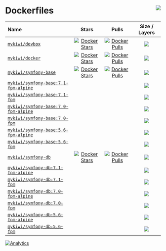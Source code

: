 # Dockerfiles <a href="https://travis-ci.org/mykiwi/dockerfiles"><img align="right" src="https://travis-ci.org/mykiwi/dockerfiles.svg?branch=master"></a>

| Name 																																			| Stars 																																		| Pulls 																																		| Size / Layers 																			|
| :--- 																																			| :---: 																																		| :---: 																																		| :---: 																					|
| [`mykiwi/devbox`](https://hub.docker.com/r/mykiwi/devbox/) 																					| [![Docker Stars](https://img.shields.io/docker/stars/mykiwi/devbox.svg?style=flat)](https://hub.docker.com/r/mykiwi/devbox/) 					| [![Docker Pulls](https://img.shields.io/docker/pulls/mykiwi/devbox.svg?style=flat)](https://hub.docker.com/r/mykiwi/devbox/) 					| ![](https://images.microbadger.com/badges/image/mykiwi/devbox.svg)       					| 
| [`mykiwi/docker`](https://hub.docker.com/r/mykiwi/docker/) 																					| [![Docker Stars](https://img.shields.io/docker/stars/mykiwi/docker.svg?style=flat)](https://hub.docker.com/r/mykiwi/docker/) 					| [![Docker Pulls](https://img.shields.io/docker/pulls/mykiwi/docker.svg?style=flat)](https://hub.docker.com/r/mykiwi/docker/) 					| ![](https://images.microbadger.com/badges/image/mykiwi/docker.svg) 						|
| [`mykiwi/symfony-base`](https://hub.docker.com/r/mykiwi/symfony-base) 																		| [![Docker Stars](https://img.shields.io/docker/stars/mykiwi/symfony-base.svg?style=flat)](https://hub.docker.com/r/mykiwi/symfony-base/) 		| [![Docker Pulls](https://img.shields.io/docker/pulls/mykiwi/symfony-base.svg?style=flat)](https://hub.docker.com/r/mykiwi/symfony-base/) 		| ![](https://images.microbadger.com/badges/image/mykiwi/symfony-base:latest.svg) 			|
| [`mykiwi/symfony-base:7.1-fpm-alpine`](https://github.com/mykiwi/dockerfiles/blob/master/symfony-base/7.1-fpm-alpine/docker/php/Dockerfile) 	| 																																				| 																																				| ![](https://images.microbadger.com/badges/image/mykiwi/symfony-base:7.1-fpm-alpine.svg) 	|
| [`mykiwi/symfony-base:7.1-fpm`](https://github.com/mykiwi/dockerfiles/blob/master/symfony-base/7.1-fpm/docker/php/Dockerfile) 				| 																																				| 																																				| ![](https://images.microbadger.com/badges/image/mykiwi/symfony-base:7.1-fpm.svg) 			|
| [`mykiwi/symfony-base:7.0-fpm-alpine`](https://github.com/mykiwi/dockerfiles/blob/master/symfony-base/7.0-fpm-alpine/docker/php/Dockerfile) 	| 																																				| 																																				| ![](https://images.microbadger.com/badges/image/mykiwi/symfony-base:7.0-fpm-alpine.svg) 	|
| [`mykiwi/symfony-base:7.0-fpm`](https://github.com/mykiwi/dockerfiles/blob/master/symfony-base/7.0-fpm/docker/php/Dockerfile) 				| 																																				| 																																				| ![](https://images.microbadger.com/badges/image/mykiwi/symfony-base:7.0-fpm.svg) 			|
| [`mykiwi/symfony-base:5.6-fpm-alpine`](https://github.com/mykiwi/dockerfiles/blob/master/symfony-base/5.6-fpm-alpine/docker/php/Dockerfile) 	| 																																				| 																																				| ![](https://images.microbadger.com/badges/image/mykiwi/symfony-base:5.6-fpm-alpine.svg) 	|
| [`mykiwi/symfony-base:5.6-fpm`](https://github.com/mykiwi/dockerfiles/blob/master/symfony-base/5.6-fpm/docker/php/Dockerfile) 				| 																																				| 																																				| ![](https://images.microbadger.com/badges/image/mykiwi/symfony-base:5.6-fpm.svg) 			|
| [`mykiwi/symfony-db`](https://hub.docker.com/r/mykiwi/symfony-db) 																			| [![Docker Stars](https://img.shields.io/docker/stars/mykiwi/symfony-db.svg?style=flat)](https://hub.docker.com/r/mykiwi/symfony-db/) 			| [![Docker Pulls](https://img.shields.io/docker/pulls/mykiwi/symfony-db.svg?style=flat)](https://hub.docker.com/r/mykiwi/symfony-db/) 			| ![](https://images.microbadger.com/badges/image/mykiwi/symfony-db:latest.svg) 			|
| [`mykiwi/symfony-db:7.1-fpm-alpine`](https://github.com/mykiwi/dockerfiles/blob/master/symfony-db/7.1-fpm-alpine/docker/php/Dockerfile) 		| 																																				| 																																				| ![](https://images.microbadger.com/badges/image/mykiwi/symfony-db:7.1-fpm-alpine.svg) 	|
| [`mykiwi/symfony-db:7.1-fpm`](https://github.com/mykiwi/dockerfiles/blob/master/symfony-db/7.1-fpm/docker/php/Dockerfile) 					| 																																				| 																																				| ![](https://images.microbadger.com/badges/image/mykiwi/symfony-db:7.1-fpm.svg) 			|
| [`mykiwi/symfony-db:7.0-fpm-alpine`](https://github.com/mykiwi/dockerfiles/blob/master/symfony-db/7.0-fpm-alpine/docker/php/Dockerfile) 		| 																																				| 																																				| ![](https://images.microbadger.com/badges/image/mykiwi/symfony-db:7.0-fpm-alpine.svg) 	|
| [`mykiwi/symfony-db:7.0-fpm`](https://github.com/mykiwi/dockerfiles/blob/master/symfony-db/7.0-fpm/docker/php/Dockerfile) 					| 																																				| 																																				| ![](https://images.microbadger.com/badges/image/mykiwi/symfony-db:7.0-fpm.svg) 			|
| [`mykiwi/symfony-db:5.6-fpm-alpine`](https://github.com/mykiwi/dockerfiles/blob/master/symfony-db/5.6-fpm-alpine/docker/php/Dockerfile) 		| 																																				| 																																				| ![](https://images.microbadger.com/badges/image/mykiwi/symfony-db:5.6-fpm-alpine.svg) 	|
| [`mykiwi/symfony-db:5.6-fpm`](https://github.com/mykiwi/dockerfiles/blob/master/symfony-db/5.6-fpm/docker/php/Dockerfile) 					| 																																				| 																																				| ![](https://images.microbadger.com/badges/image/mykiwi/symfony-db:5.6-fpm.svg) 			|

[![Analytics](https://ga-beacon.appspot.com/UA-91799310-1/github/mykiwi/dockerfiles)](https://github.com/igrigorik/ga-beacon)
